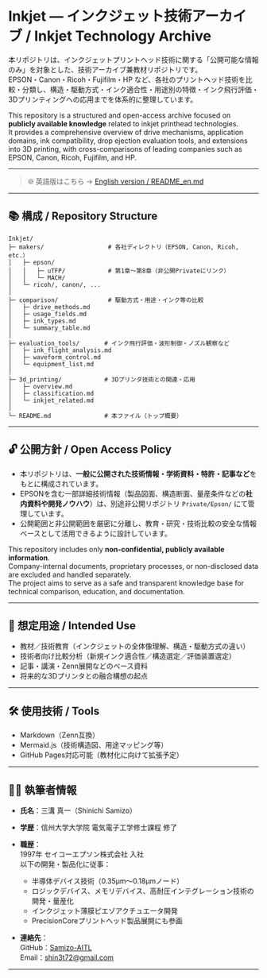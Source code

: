 # Inkjet — インクジェット技術アーカイブ / Inkjet Technology Archive

本リポジトリは、インクジェットプリントヘッド技術に関する「公開可能な情報のみ」を対象とした、技術アーカイブ兼教材リポジトリです。  
EPSON・Canon・Ricoh・Fujifilm・HP など、各社のプリントヘッド技術を比較・分類し、構造・駆動方式・インク適合性・用途別の特徴・インク飛行評価・3Dプリンティングへの応用までを体系的に整理しています。

This repository is a structured and open-access archive focused on **publicly available knowledge** related to inkjet printhead technologies.  
It provides a comprehensive overview of drive mechanisms, application domains, ink compatibility, drop ejection evaluation tools, and extensions into 3D printing, with cross-comparisons of leading companies such as EPSON, Canon, Ricoh, Fujifilm, and HP.

---

> 🌐 英語版はこちら → [English version / README_en.md](./README_en.md)

---

## 📚 構成 / Repository Structure

```plaintext
Inkjet/
├─ makers/                  # 各社ディレクトリ（EPSON, Canon, Ricoh, etc.）
│   ├─ epson/
│   │   ├─ uTFP/            # 第1章〜第8章（非公開Privateにリンク）
│   │   └─ MACH/
│   └─ ricoh/, canon/, ...
│
├─ comparison/              # 駆動方式・用途・インク等の比較
│   ├─ drive_methods.md
│   ├─ usage_fields.md
│   ├─ ink_types.md
│   └─ summary_table.md
│
├─ evaluation_tools/       # インク飛行評価・波形制御・ノズル観察など
│   ├─ ink_flight_analysis.md
│   ├─ waveform_control.md
│   └─ equipment_list.md
│
├─ 3d_printing/            # 3Dプリンタ技術との関連・応用
│   ├─ overview.md
│   ├─ classification.md
│   └─ inkjet_related.md
│
└─ README.md               # 本ファイル（トップ概要）
```

---

## 🔓 公開方針 / Open Access Policy

- 本リポジトリは、**一般に公開された技術情報・学術資料・特許・記事など**をもとに構成されています。
- EPSONを含む一部詳細技術情報（製品図面、構造断面、量産条件などの**社内資料や開発ノウハウ**）は、別途非公開リポジトリ `Private/Epson/` にて管理しています。
- 公開範囲と非公開範囲を厳密に分離し、教育・研究・技術比較の安全な情報ベースとして活用できるように設計しています。

This repository includes only **non-confidential, publicly available information**.  
Company-internal documents, proprietary processes, or non-disclosed data are excluded and handled separately.  
The project aims to serve as a safe and transparent knowledge base for technical comparison, education, and documentation.

---

## 🎯 想定用途 / Intended Use

- 教材／技術教育（インクジェットの全体像理解、構造・駆動方式の違い）
- 技術者向け比較分析（新規インク適合性／構造選定／評価装置選定）
- 記事・講演・Zenn展開などのベース資料
- 将来的な3Dプリンタとの融合構想の起点

---

## 🛠 使用技術 / Tools

- Markdown（Zenn互換）
- Mermaid.js（技術構造図、用途マッピング等）
- GitHub Pages対応可能（教材化に向けて拡張予定）

---

## 🧑‍🔬 執筆者情報

- **氏名**：三溝 真一（Shinichi Samizo）  
- **学歴**：信州大学大学院 電気電子工学修士課程 修了  

- **職歴**：  
  1997年 セイコーエプソン株式会社 入社  
  以下の開発・製品化に従事：  
  - 半導体デバイス技術（0.35µm〜0.18µmノード）  
  - ロジックデバイス、メモリデバイス、高耐圧インテグレーション技術の開発・量産化  
  - インクジェット薄膜ピエゾアクチュエータ開発  
  - PrecisionCoreプリントヘッド製品展開にも参画  

- **連絡先**：  
  GitHub：[Samizo-AITL](https://github.com/Samizo-AITL)  
  Email：[shin3t72@gmail.com](mailto:shin3t72@gmail.com)

---
